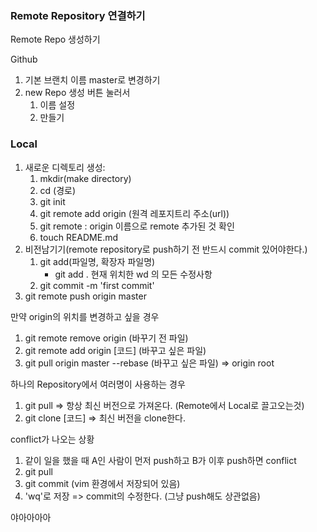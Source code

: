 ### Remote Repository 연결하기

Remote Repo 생성하기

Github

1. 기본 브랜치 이름 master로 변경하기
2. new Repo 생성 버튼 눌러서
   1. 이름 설정
   2. 만들기

### Local

1. 새로운 디렉토리 생성:
   1. mkdir(make directory)
   2. cd (경로)
   3. git init
   4. git remote add origin (원격 레포지트리 주소(url))
   5. git remote : origin 이름으로 remote 추가된 것 확인
   6. touch README.md
2. 비전남기기(remote repository로 push하기 전 반드시 commit 있어야한다.)
   1. git add(파일명, 확장자 파일명)
      * git add . 현재 위치한 wd 의 모든 수정사항
   2. git commit -m 'first commit'
3. git remote push origin master

만약 origin의 위치를 변경하고 싶을 경우
1. git remote remove origin (바꾸기 전 파일)
2. git remote add origin [코드] (바꾸고 싶은 파일)
3. git pull origin master --rebase (바꾸고 싶은 파일) => origin root

하나의 Repository에서 여러명이 사용하는 경우
1. git pull => 항상 최신 버전으로 가져온다. (Remote에서 Local로 끌고오는것)
2. git clone [코드] => 최신 버전을 clone한다.

conflict가 나오는 상황
1. 같이 일을 했을 때 A인 사람이 먼저 push하고 B가 이후 push하면 conflict
2. git pull
3. git commit (vim 환경에서 저장되어 있음) 
4. 'wq'로 저장 => commit의 수정한다. (그냥 push해도 상관없음)

야아아아아